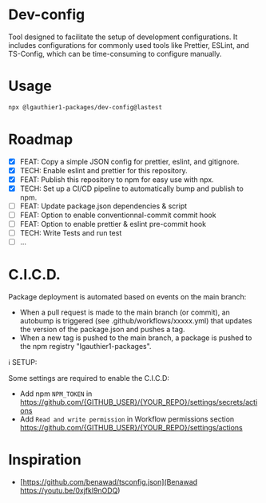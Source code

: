 # Dev-config
Tool designed to facilitate the setup of development configurations. It includes configurations for commonly used tools like Prettier, ESLint, and TS-Config, which can be time-consuming to configure manually. 

# Usage 

```bash
npx @lgauthier1-packages/dev-config@lastest
```

# Roadmap

- [X] FEAT: Copy a simple JSON config for prettier, eslint, and gitignore.
- [X] TECH: Enable eslint and prettier for this repository.
- [X] FEAT: Publish this repository to npm for easy use with npx.
- [X] TECH: Set up a CI/CD pipeline to automatically bump and publish to npm.
- [ ] FEAT: Update package.json dependencies & script
- [ ] FEAT: Option to enable conventionnal-commit commit hook
- [ ] FEAT: Option to enable prettier & eslint pre-commit hook
- [ ] TECH: Write Tests and run test
- [ ] ...

# C.I.C.D.
Package deployment is automated based on events on the main branch:

- When a pull request is made to the main branch (or commit), an autobump is triggered (see .github/workflows/xxxxx.yml) that updates the version of the package.json and pushes a tag.
- When a new tag is pushed to the main branch, a package is pushed to the npm registry "lgauthier1-packages".


ℹ️   SETUP: 

Some settings are required to enable the C.I.C.D:
- Add npm `NPM_TOKEN` in https://github.com/{GITHUB_USER}/{YOUR_REPO}/settings/secrets/actions
- Add `Read and write permission` in Workflow permissions section https://github.com/{GITHUB_USER}/{YOUR_REPO}/settings/actions

# Inspiration

- [https://github.com/benawad/tsconfig.json](Benawad https://youtu.be/0xjfkl9nODQ)
